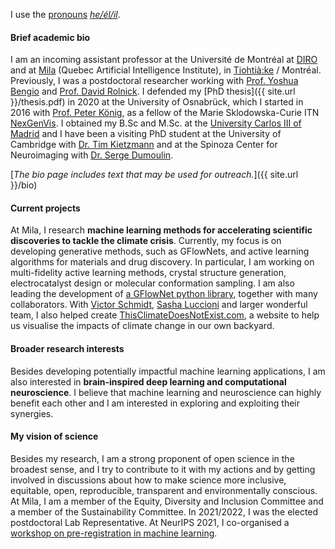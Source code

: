I use the [pronouns](https://pronoun.is/#Pronoun-Usage-and-Social-Impact) [_he/él/il_](http://pronoun.is/he).

#### Brief academic bio
I am an incoming assistant professor at the Université de Montréal at [DIRO](https://diro.umontreal.ca) and at [Mila](https://mila.quebec) (Quebec Artificial Intelligence Institute), in [Tiohtià:ke](https://www.concordia.ca/indigenous/resources/territorial-acknowledgement.html) / Montréal. Previously, I was a postdoctoral researcher working with [Prof. Yoshua Bengio](https://yoshuabengio.org/) and [Prof. David Rolnick](https://davidrolnick.com/). I defended my [PhD thesis]({{ site.url }}/thesis.pdf) in 2020 at the University of Osnabrück, which I started in 2016 with [Prof. Peter König](https://portal.ikw.uni-osnabrueck.de/~NBP/PeterKoenig.html), as a fellow of the Marie Sklodowska-Curie ITN [NexGenVis](https://www.nextgenvis.eu). I obtained my B.Sc and M.Sc. at the [University Carlos III of Madrid](https://www.uc3m.es/Home) and I have been a visiting PhD student at the University of Cambridge with [Dr. Tim Kietzmann](http://www.timkietzmann.de/) and at the Spinoza Center for Neuroimaging with [Dr. Serge Dumoulin](http://www.spinozacentre.nl/dumoulin/).

[_The bio page includes text that may be used for outreach._]({{ site.url }}/bio)

#### Current projects
At Mila, I research **machine learning methods for accelerating scientific discoveries to tackle the climate crisis**. Currently, my focus is on developing generative methods, such as GFlowNets, and active learning algorithms for materials and drug discovery. In particular, I am working on multi-fidelity active learning methods, crystal structure generation, electrocatalyst design or molecular conformation sampling. I am also leading the development of [a GFlowNet python library](https://github.com/alexhernandezgarcia/gflownet), together with many collaborators. With [Victor Schmidt](https://vict0rs.ch/), [Sasha Luccioni](https://www.sashaluccioni.com/) and larger wonderful team, I also helped create [ThisClimateDoesNotExist.com](https://thisclimatedoesnotexist.com/), a website to help us visualise the impacts of climate change in our own backyard.

#### Broader research interests
Besides developing potentially impactful machine learning applications, I am also interested in **brain-inspired deep learning and computational neuroscience**. I believe that machine learning and neuroscience can highly benefit each other and I am interested in exploring and exploiting their synergies.

#### My vision of science
Besides my research, I am a strong proponent of open science in the broadest sense, and I try to contribute to it with my actions and by getting involved in discussions about how to make science more inclusive, equitable, open, reproducible, transparent and environmentally conscious. At Mila, I am a member of the Equity, Diversity and Inclusion Committee and a member of the Sustainability Committee. In 2021/2022, I was the elected postdoctoral Lab Representative. At NeurIPS 2021, I co-organised a [workshop on pre-registration in machine learning](https://preregister.science/).
